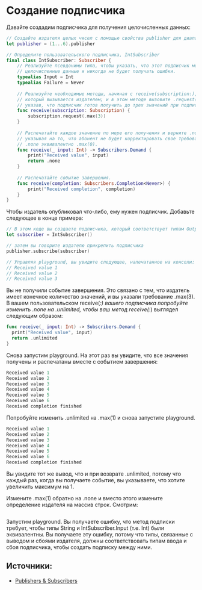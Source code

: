 # Создание подписчика

Давайте создадим подписчика для получения целочисленных данных:
```swift
// Создайте издателя целых чисел с помощью свойства publisher для диапазона.
let publisher = (1...6).publisher

// Определите пользовательского подписчика, IntSubscriber
final class IntSubscriber: Subscriber {
    // Реализуйте псевдонимы типа, чтобы указать, что этот подписчик может получать
    // целочисленные данные и никогда не будет получать ошибки.
    typealias Input = Int
    typealias Failure = Never
    
    // Реализуйте необходимые методы, начиная с receive(subscription:),
    // который вызывается издателем; и в этом методе вызовите .request(_:) в подписке (subscription),
    // указав, что подписчик готов получить до трех значений при подписке.
    func receive(subscription: Subscription) {
        subscription.request(.max(3))
    }
    
    // Распечатайте каждое значение по мере его получения и верните .none,
    // указывая на то, что абонент не будет корректировать свое требование;
    // .none эквивалентно .max(0).
    func receive(_ input: Int) -> Subscribers.Demand {
        print("Received value", input)
        return .none
    }
    
    // Распечатайте событие завершения.
    func receive(completion: Subscribers.Completion<Never>) {
        print("Received completion", completion)
    }
}
```

Чтобы издатель опубликовал что-либо, ему нужен подписчик. Добавьте следующее в конце примера:

```swift
// В этом коде вы создаете подписчика, который соответствует типам Output и Failure издателя.
let subscriber = IntSubscriber()

// затем вы говорите издателю прикрепить подписчика
publisher.subscribe(subscriber)

// Управляя playground, вы увидите следующее, напечатанное на консоли:
// Received value 1
// Received value 2
// Received value 3
```

Вы не получили событие завершения. Это связано с тем, что издатель имеет конечное количество значений, и вы указали требование .max(3).
В вашем пользовательском receive(_:) вашего подписчика попробуйте изменить .none на .unlimited, чтобы ваш метод receive(_:) выглядел следующим образом:

```swift
func receive(_ input: Int) -> Subscribers.Demand {
  print("Received value", input)
  return .unlimited
}
```

Снова запустим playground. На этот раз вы увидите, что все значения получены и распечатаны вместе с событием завершения:

```swift
Received value 1
Received value 2
Received value 3
Received value 4
Received value 5
Received value 6
Received completion finished
```

Попробуйте изменить .unlimited на .max(1) и снова запустите playground.

```swift
Received value 1
Received value 2
Received value 3
Received value 4
Received value 5
Received value 6
Received completion finished
```

Вы увидите тот же вывод, что и при возврате .unlimited, потому что каждый раз, когда вы получаете событие, вы указываете, что хотите увеличить максимум на 1.

Измените .max(1) обратно на .none и вместо этого измените определение издателя на массив строк. Смотрим:

```swift
```

Запустим playground. Вы получаете ошибку, что метод подписки требует, чтобы типы String и IntSubscriber.Input (т.е. Int) были эквивалентны. Вы получаете эту ошибку, потому что типы, связанные с выводом и сбоями издателя, должны соответствовать типам ввода и сбоя подписчика, чтобы создать подписку между ними.

## Источники:
- [Publishers & Subscribers](https://www.kodeco.com/books/combine-asynchronous-programming-with-swift/v2.0/chapters/2-publishers-subscribers)
